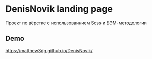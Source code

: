 # DenisNovik landing page
Проект по вёрстке с использоваинием Scss и БЭМ-методологии
## Demo 
https://matthew3dg.github.io/DenisNovik/

